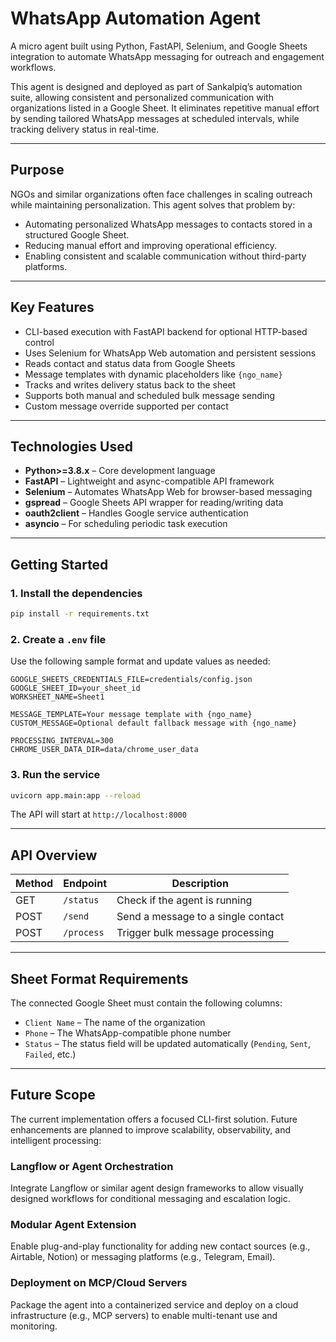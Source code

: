 # WhatsApp Automation Agent

A micro agent built using Python, FastAPI, Selenium, and Google Sheets integration to automate WhatsApp messaging for outreach and engagement workflows.

This agent is designed and deployed as part of Sankalpiq’s automation suite, allowing consistent and personalized communication with organizations listed in a Google Sheet. It eliminates repetitive manual effort by sending tailored WhatsApp messages at scheduled intervals, while tracking delivery status in real-time.

---

## Purpose

NGOs and similar organizations often face challenges in scaling outreach while maintaining personalization. This agent solves that problem by:

* Automating personalized WhatsApp messages to contacts stored in a structured Google Sheet.
* Reducing manual effort and improving operational efficiency.
* Enabling consistent and scalable communication without third-party platforms.

---

## Key Features

* CLI-based execution with FastAPI backend for optional HTTP-based control
* Uses Selenium for WhatsApp Web automation and persistent sessions
* Reads contact and status data from Google Sheets
* Message templates with dynamic placeholders like `{ngo_name}`
* Tracks and writes delivery status back to the sheet
* Supports both manual and scheduled bulk message sending
* Custom message override supported per contact

---

## Technologies Used

* **Python>=3.8.x** – Core development language
* **FastAPI** – Lightweight and async-compatible API framework
* **Selenium** – Automates WhatsApp Web for browser-based messaging
* **gspread** – Google Sheets API wrapper for reading/writing data
* **oauth2client** – Handles Google service authentication
* **asyncio** – For scheduling periodic task execution

---

## Getting Started

### 1. Install the dependencies

```bash
pip install -r requirements.txt
```

### 2. Create a `.env` file

Use the following sample format and update values as needed:

```env
GOOGLE_SHEETS_CREDENTIALS_FILE=credentials/config.json
GOOGLE_SHEET_ID=your_sheet_id
WORKSHEET_NAME=Sheet1

MESSAGE_TEMPLATE=Your message template with {ngo_name}
CUSTOM_MESSAGE=Optional default fallback message with {ngo_name}

PROCESSING_INTERVAL=300
CHROME_USER_DATA_DIR=data/chrome_user_data
```

### 3. Run the service

```bash
uvicorn app.main:app --reload
```

The API will start at `http://localhost:8000`

---

## API Overview

| Method | Endpoint   | Description                        |
| ------ | ---------- | ---------------------------------- |
| GET    | `/status`  | Check if the agent is running      |
| POST   | `/send`    | Send a message to a single contact |
| POST   | `/process` | Trigger bulk message processing    |

---

## Sheet Format Requirements

The connected Google Sheet must contain the following columns:

* `Client Name` – The name of the organization
* `Phone` – The WhatsApp-compatible phone number
* `Status` – The status field will be updated automatically (`Pending`, `Sent`, `Failed`, etc.)

---

## Future Scope

The current implementation offers a focused CLI-first solution. Future enhancements are planned to improve scalability, observability, and intelligent processing:

### Langflow or Agent Orchestration

Integrate Langflow or similar agent design frameworks to allow visually designed workflows for conditional messaging and escalation logic.

### Modular Agent Extension

Enable plug-and-play functionality for adding new contact sources (e.g., Airtable, Notion) or messaging platforms (e.g., Telegram, Email).

### Deployment on MCP/Cloud Servers

Package the agent into a containerized service and deploy on a cloud infrastructure (e.g., MCP servers) to enable multi-tenant use and monitoring.

